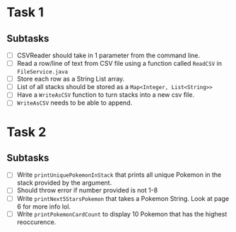 # Task 1
## Subtasks
- [ ] CSVReader should take in 1 parameter from the command line.
- [ ] Read a row/line of text from CSV file using a function called `ReadCSV` in `FileService.java`
- [ ] Store each row as a String List array. 
- [ ] List of all stacks should be stored as a `Map<Integer, List<String>>`
- [ ] Have a `WriteAsCSV` function to turn stacks into a new csv file. 
- [ ] `WriteAsCSV` needs to be able to append. 

# Task 2
## Subtasks
- [ ] Write `printUniquePokemonInStack` that prints all unique Pokemon in the stack provided by the argument.
- [ ] Should throw error if number provided is not 1-8
- [ ] Write `printNext5StarsPokemon` that takes a Pokemon String. Look at page 6 for more info lol. 
- [ ] Write `printPokemonCardCount` to display 10 Pokemon that has the highest reoccurence. 